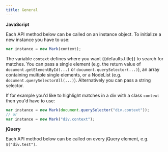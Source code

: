 ```yaml
---
title: General
---
```


**JavaScript**

Each API method below can be called on an instance object. To initialize a new
instance you have to use:

```javascript
var instance = new Mark(context);
```

The variable `context` defines where you want {{defaults.title}} to search for
matches. You can pass a single element (e.g. the return value of
`document.getElementById(...)` or `document.querySelector(...)`), an array
containing multiple single elements, or a NodeList (e.g.
`document.querySelectorAll(...)`). Alternatively you can pass a string selector.

If for example you'd like to highlight matches in a div with a class `context`
then you'd have to use:

```javascript
var instance = new Mark(document.querySelector("div.context"));
// or
var instance = new Mark("div.context");
```

**jQuery**

Each API method below can be called on every jQuery element, e.g.
`$("div.test")`.
